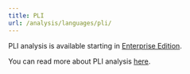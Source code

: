 ```yaml
---
title: PLI
url: /analysis/languages/pli/
---
```


PLI analysis is available starting in [Enterprise Edition](https://redirect.sonarsource.com/editions/enterprise.html).

You can read more about PLI analysis [here](https://docs.sonarqube.org/latest/analysis/languages/pli/).
